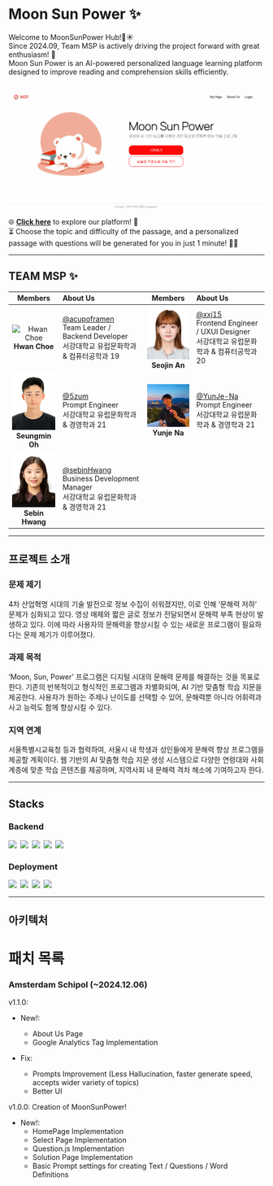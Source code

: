 # Moon Sun Power ✨

Welcome to MoonSunPower Hub!🌙☀️ <br/>
Since 2024.09, Team MSP is actively driving the project forward with great enthusiasm! 🚀<br/>
Moon Sun Power is an AI-powered personalized language learning platform designed to improve reading and comprehension skills efficiently.<br/>
<br/>

![Moon Sun Power Preview](frontend/src/assets/aboutMSP.gif)


🌐 [**Click here**](https://moonsunpower.com) to explore our platform! 🚀 <br/>
⏳ Choose the topic and difficulty of the passage, and a personalized passage with questions will be generated for you in just 1 minute! 📝✨


---

## TEAM MSP ✨

| Members | About Us | Members | About Us |
|:------------:|:----------|:------------:|:----------|
| <img src="frontend/src/assets/hwan.jpg" alt="Hwan Choe" width="120"> <br/> **Hwan Choe** | [@acupoframen](https://github.com/acupoframen) <br/> Team Leader / Backend Developer <br/> 서강대학교 유럽문화학과 & 컴퓨터공학과 19 | <img src="frontend/src/assets/sj.jpg" alt="Seojin An" width="120"> <br/> **Seojin An** | [@xxj15](https://github.com/xxj15) <br/> Frontend Engineer / UXUI Designer <br/> 서강대학교 유럽문화학과 & 컴퓨터공학과 20 |
| <img src="frontend/src/assets/seungmin.png" alt="Seungmin Oh" width="120"> <br/> **Seungmin Oh** | [@5zum](https://github.com/5zum) <br/> Prompt Engineer <br/> 서강대학교 유럽문화학과 & 경영학과 21 | <img src="frontend/src/assets/yj.jpg" alt="Yunje Na" width="120"> <br/> **Yunje Na** | [@YunJe-Na](https://github.com/YunJe-Na) <br/> Prompt Engineer <br/> 서강대학교 유럽문화학과 & 경영학과 21 |
| <img src="frontend/src/assets/sebin.jpg" alt="Sebin Hwang" width="120"> <br/> **Sebin Hwang** | [@sebinHwang](https://github.com/sebinHwang) <br/> Business Development Manager <br/> 서강대학교 유럽문화학과 & 경영학과 21 | | |

---

## 프로젝트 소개

### 문제 제기
4차 산업혁명 시대의 기술 발전으로 정보 수집이 쉬워졌지만, 이로 인해 ‘문해력 저하’ 문제가 심화되고 있다. 영상 매체와 짧은 글로 정보가 전달되면서 문해력 부족 현상이 발생하고 있다. 이에 따라 사용자의 문해력을 향상시킬 수 있는 새로운 프로그램이 필요하다는 문제 제기가 이루어졌다.

### 과제 목적
‘Moon, Sun, Power’ 프로그램은 디지털 시대의 문해력 문제를 해결하는 것을 목표로 한다. 기존의 반복적이고 형식적인 프로그램과 차별화되며, AI 기반 맞춤형 학습 지문을 제공한다. 사용자가 원하는 주제나 난이도를 선택할 수 있어, 문해력뿐 아니라 어휘력과 사고 능력도 함께 향상시킬 수 있다.

### 지역 연계
서울특별시교육청 등과 협력하여, 서울시 내 학생과 성인들에게 문해력 향상 프로그램을 제공할 계획이다. 웹 기반의 AI 맞춤형 학습 지문 생성 시스템으로 다양한 연령대와 사회 계층에 맞춘 학습 콘텐츠를 제공하며, 지역사회 내 문해력 격차 해소에 기여하고자 한다.

---

## Stacks

### Backend
<img src="https://img.shields.io/badge/Django-092E20?style=for-the-badge&logo=django&logoColor=white" style="margin-right: 3px
;">
<img src="https://img.shields.io/badge/Celery-37814A?style=for-the-badge&logo=celery&logoColor=white" style="margin-right: 3px
;">
<img src="https://img.shields.io/badge/Redis-FF4438?style=for-the-badge&logo=redis&logoColor=white" style="margin-right: 3px
;">
<img src="https://img.shields.io/badge/gunicorn-499848?style=for-the-badge&logo=Gunicorn&logoColor=white" style="margin-right: 3px
;">
<img src="https://img.shields.io/badge/nginx-009639?style=for-the-badge&logo=nginx&logoColor=white" style="margin-right: 3px
;">

### Deployment
<img src="https://img.shields.io/badge/AWS EC2-FF9900?style=for-the-badge&logo=Amazon EC2&logoColor=white" style="margin-right: 3px;">
<img src="https://img.shields.io/badge/Amazon rds-527FFF?style=for-the-badge&logo=Amazon RDS&logoColor=white" style="margin-right: 3px;">
<img src="https://img.shields.io/badge/AWS Route 53-8C4FFF?style=for-the-badge&logo=Amazon route 53&logoColor=white" style="margin-right: 3px;">
<img src="https://img.shields.io/badge/AWS CloudWatch-FF4F8B?style=for-the-badge&logo=Amazon CloudWatch&logoColor=white">


---



## 아키텍처

# 패치 목록

### Amsterdam Schipol (~2024.12.06)
v1.1.0:
- New!:
    - About Us Page
    - Google Analytics Tag Implementation
    
- Fix: 
    - Prompts Improvement (Less Hallucination, faster generate speed, accepts wider variety of topics)
    - Better UI

v1.0.0: Creation of MoonSunPower!
- New!: 
    - HomePage Implementation
    - Select Page Implementation
    - Question.js Implementation
    - Solution Page Implementation
    - Basic Prompt settings for creating Text / Questions / Word Definitions
